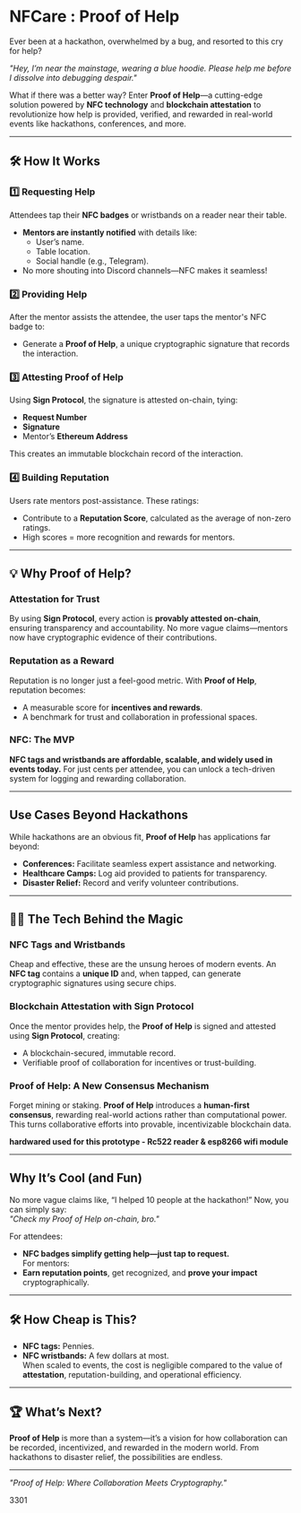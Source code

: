 # **NFCare : Proof of Help**  



Ever been at a hackathon, overwhelmed by a bug, and resorted to this cry for help?  

*"Hey, I’m near the mainstage, wearing a blue hoodie. Please help me before I dissolve into debugging despair."*  

What if there was a better way? Enter **Proof of Help**—a cutting-edge solution powered by **NFC technology** and **blockchain attestation** to revolutionize how help is provided, verified, and rewarded in real-world events like hackathons, conferences, and more.  

---

## 🛠 **How It Works**  

### 1️⃣ **Requesting Help**  
Attendees tap their **NFC badges** or wristbands on a reader near their table.  
- **Mentors are instantly notified** with details like:  
  - User’s name.  
  - Table location.  
  - Social handle (e.g., Telegram).  
- No more shouting into Discord channels—NFC makes it seamless!  

### 2️⃣ **Providing Help**  
After the mentor assists the attendee, the user taps the mentor's NFC badge to:  
- Generate a **Proof of Help**, a unique cryptographic signature that records the interaction.  

### 3️⃣ **Attesting Proof of Help**  
Using **Sign Protocol**, the signature is attested on-chain, tying:  
- **Request Number**  
- **Signature**  
- Mentor’s **Ethereum Address**  

This creates an immutable blockchain record of the interaction.

### 4️⃣ **Building Reputation**  
Users rate mentors post-assistance. These ratings:  
- Contribute to a **Reputation Score**, calculated as the average of non-zero ratings.  
- High scores = more recognition and rewards for mentors.  

---

## 💡 **Why Proof of Help?**  

### **Attestation for Trust**  
By using **Sign Protocol**, every action is **provably attested on-chain**, ensuring transparency and accountability. No more vague claims—mentors now have cryptographic evidence of their contributions.  

### **Reputation as a Reward**  
Reputation is no longer just a feel-good metric. With **Proof of Help**, reputation becomes:  
- A measurable score for **incentives and rewards**.  
- A benchmark for trust and collaboration in professional spaces.  

### **NFC: The MVP**  
**NFC tags and wristbands are affordable, scalable, and widely used in events today.** For just cents per attendee, you can unlock a tech-driven system for logging and rewarding collaboration.  

---

##  **Use Cases Beyond Hackathons**  
While hackathons are an obvious fit, **Proof of Help** has applications far beyond:  
- **Conferences:** Facilitate seamless expert assistance and networking.  
- **Healthcare Camps:** Log aid provided to patients for transparency.  
- **Disaster Relief:** Record and verify volunteer contributions.  

---

## 🧑‍💻 **The Tech Behind the Magic**  

### **NFC Tags and Wristbands**  
Cheap and effective, these are the unsung heroes of modern events. An **NFC tag** contains a **unique ID** and, when tapped, can generate cryptographic signatures using secure chips.  

### **Blockchain Attestation with Sign Protocol**  
Once the mentor provides help, the **Proof of Help** is signed and attested using **Sign Protocol**, creating:  
- A blockchain-secured, immutable record.  
- Verifiable proof of collaboration for incentives or trust-building.  

### **Proof of Help: A New Consensus Mechanism**  
Forget mining or staking. **Proof of Help** introduces a **human-first consensus**, rewarding real-world actions rather than computational power. This turns collaborative efforts into provable, incentivizable blockchain data.  

**hardwared used for this prototype - Rc522 reader & esp8266 wifi module**

---

##  **Why It’s Cool (and Fun)**  
No more vague claims like, “I helped 10 people at the hackathon!” Now, you can simply say:  
*"Check my Proof of Help on-chain, bro."*  

For attendees:  
- **NFC badges simplify getting help—just tap to request.**  
For mentors:  
- **Earn reputation points**, get recognized, and **prove your impact** cryptographically.  

---

## 🛠 **How Cheap is This?**  
- **NFC tags:** Pennies.  
- **NFC wristbands:** A few dollars at most.  
When scaled to events, the cost is negligible compared to the value of **attestation**, reputation-building, and operational efficiency.

---

## 🏆 **What’s Next?**  
**Proof of Help** is more than a system—it’s a vision for how collaboration can be recorded, incentivized, and rewarded in the modern world. From hackathons to disaster relief, the possibilities are endless.  

---


*"Proof of Help: Where Collaboration Meets Cryptography."*  

3301
